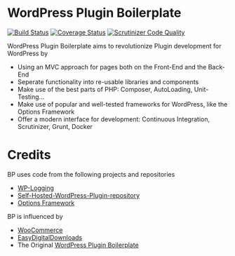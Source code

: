 # WordPress Plugin Boilerplate
[![Build Status](https://travis-ci.org/omarabid/WordPress-Plugin-Boilerplate.svg)](https://travis-ci.org/omarabid/WordPress-Plugin-Boilerplate) [![Coverage Status](https://coveralls.io/repos/omarabid/WordPress-Plugin-Boilerplate/badge.svg)](https://coveralls.io/r/omarabid/WordPress-Plugin-Boilerplate) [![Scrutinizer Code Quality](https://scrutinizer-ci.com/g/omarabid/WordPress-Plugin-Boilerplate/badges/quality-score.png?b=master)](https://scrutinizer-ci.com/g/omarabid/WordPress-Plugin-Boilerplate/?branch=master)

WordPress Plugin Boilerplate aims to revolutionize Plugin development for WordPress by

- Using an MVC approach for pages both on the Front-End and the Back-End
- Seperate functionality into re-usable libraries and components
- Make use of the best parts of PHP: Composer, AutoLoading, Unit-Testing...
- Make use of popular and well-tested frameworks for WordPress, like the Options Framework
- Offer a modern interface for development: Continuous Integration, Scrutinizer, Grunt, Docker

# Credits

BP uses code from the following projects and repositories
- [WP-Logging]( https://pippinsplugins.com/wp-logging/ )
- [Self-Hosted-WordPress-Plugin-repository](https://github.com/omarabid/Self-Hosted-WordPress-Plugin-repository)
- [Options Framework](https://github.com/devinsays/options-framework-plugin)

BP is influenced by
- [WooCommerce](https://github.com/woothemes/woocommerce)
- [EasyDigitalDownloads](https://github.com/easydigitaldownloads/Easy-Digital-Downloads)
- The Original [WordPress Plugin Boilerplate](https://github.com/DevinVinson/WordPress-Plugin-Boilerplate)

